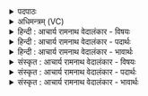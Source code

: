 <details><summary>पदपाठः</summary>

अ꣡दा꣢꣯भ्यः। अ। दा꣣भ्यः। पुरएता꣢। पु꣣रः। एता꣢। वि꣣शा꣢म्। अ꣣ग्निः꣢। मा꣡नु꣢꣯षीणाम्। तू꣡र्णिः꣢꣯। र꣡थः꣢꣯। स꣡दा꣣। न꣡वः꣢꣯। १५५६।
</details>

<details><summary>अधिमन्त्रम् (VC)</summary>

- अग्निः
- विश्वामित्रो गाथिनः
- गायत्री
- षड्जः
</details>

<details><summary>हिन्दी : आचार्य रामनाथ वेदालंकार - विषयः</summary>

प्रथम मन्त्र में परमात्मा का वर्णन करते हैं।
</details>

<details><summary>हिन्दी : आचार्य रामनाथ वेदालंकार - पदार्थः</summary>

पदार्थान्वयभाषाः -  (अग्निः) जगन्नायक सर्वान्तर्यामी परमेश्वर (अदाभ्यः) किसी से दबाया या पराजित न किया जा सकनेवाला और (मानुषीणां विशाम्) मानवी प्रजाओं के (पुर एता) आगे पहुँचनेवाला है। (रथः) इससे रचा हुआ मानव-शरीर रूप रथ (तूर्णिः) शीघ्रगामी और (सदा नवः) सदा स्तुतियोग्य होता है ॥१॥
</details>

<details><summary>हिन्दी : आचार्य रामनाथ वेदालंकार - भावार्थः</summary>

भावार्थभाषाः -  जगदीश्वर कैसा विलक्षण शिल्पकार है कि उससे रचा हुआ आत्मा से अधिष्ठित मानव-देह-रूप रथ चेतन होता हुआ स्वयं ही चलता है,स्वयं ही रुकता है और स्वयं ही कर्तव्य-अकर्तव्य का विवेक करता है ॥१॥
</details>

<details><summary>संस्कृत : आचार्य रामनाथ वेदालंकार - विषयः</summary>

तत्रादौ परमात्मानं वर्णयति।
</details>

<details><summary>संस्कृत : आचार्य रामनाथ वेदालंकार - पदार्थः</summary>

पदार्थान्वयभाषाः -  (अग्निः) जगन्नायकः सर्वान्तर्यामी परमेश्वरः (अदाभ्यः) केनापि दब्धुं पराजेतुम् अशक्यः, (मानुषीणां विशाम्) मानवीनां प्रजानाम् (पुरएता) अग्रगन्ता च भवति। (रथः) एतेन रचितो मानवदेहरूपो (रथः तूर्णिः) सद्यो गन्ता, (सदा नवः) सदा स्तुत्यश्च वर्तते ॥१॥२
</details>

<details><summary>संस्कृत : आचार्य रामनाथ वेदालंकार - भावार्थः</summary>

भावार्थभाषाः -  जगदीश्वरः खलु कीदृशो विलक्षणः शिल्पी यत्तेन रचित आत्माधिष्ठितो मानवदेहरूपो रथश्चेतनः सन् स्वयमेव याति स्वयमेव विरमति स्वयमेव च कर्तव्याकर्तव्यविवेकं कुरुते ॥१॥
</details>